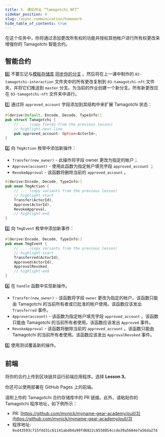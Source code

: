 ```yaml
---
title: 5. 课后作业 “Tamagotchi NFT”
sidebar_position: 4
slug: /async-communication/homework
hide_table_of_contents: true
---
```


在这个任务中，你将通过添加更改所有权的功能并授权其他帐户进行所有权更改来增强你的 Tamagotchi 智能合约。

## 智能合约

0️⃣ 不要忘记与[模板存储库](https://docs.github.com/en/pull-requests/collaborating-with-pull-requests/working-with-forks/syncing-a-fork) [同步你的分支](https://github.com/gear-foundation/dapps-template-gear-academy) 。然后将在上一课中制作的 `02-tamagotchi-interaction` 文件夹中的所有更改复制到 `03-tamagotchi-nft` 文件夹，并将它们推送到 `master` 分支。为当前的作业创建一个新分支。所有新更改应在 `03-tamagotchi-nft` 文件夹中进行。

1️⃣ 通过将 `approved_account` 字段添加到其结构中来扩展 Tamagotchi 状态：

```rust title="03-tamagotchi-nft/io/src/lib.rs"
#[derive(Default, Encode, Decode, TypeInfo)]
pub struct Tamagotchi {
    // ... (copy fields from the previous lesson)
    // highlight-next-line
    pub approved_account: Option<ActorId>,
}
```

2️⃣ 向 `TmgAction` 枚举中添加新操作：

- `Transfer(new_owner)` - 此操作将字段 owner 更改为指定的帐户；
- `Approve(account)` - 使用此函数为指定帐户填充字段 `approved_account` ；
- `RevokeApproval` - 该函数将删除当前的 `approved_account` 。

```rust title="03-tamagotchi-nft/io/src/lib.rs"
#[derive(Encode, Decode, TypeInfo)]
pub enum TmgAction {
    // ... (copy variants from the previous lesson)
    // highlight-start
    Transfer(ActorId),
    Approve(ActorId),
    RevokeApproval,
    // highlight-end
}
```

3️⃣ 向 `TmgEvent` 枚举中添加新事件：

```rust title="03-tamagotchi-nft/io/src/lib.rs"
#[derive(Encode, Decode, TypeInfo)]
pub enum TmgEvent {
    // ... (copy variants from the previous lesson)
    // highlight-start
    Transferred(ActorId),
    Approved(ActorId),
    ApprovalRevoked,
    // highlight-end
}
```

4️⃣ 在 `handle` 函数中实现新操作。

- `Transfer(new_owner)` - 该函数将字段 `owner` 更改为指定的帐户。该函数只能由 Tamagotchi 的当前所有者或已批准的帐户使用。该函数应该发出 `Transferred` 事件。
- `Approve(account)` - 该函数为指定帐户填充字段 `approved_account` 。该函数只能由 Tamagotchi 的当前所有者使用。该函数应该发出 `Approved` 事件。
- `RevokeApproval` - 该函数将删除当前的 `approved_account` 。该函数只能由 Tamagotchi 的当前所有者使用。该函数应该发出 `ApprovalRevoked` 事件。

5️⃣ 使用测试覆盖新的操作。

## 前端

将你的合约上传到区块链并运行前端应用程序。选择 **Lesson 3**。

你还可以使用部署在 GitHub Pages 上的前端。

请附上你的 Tamagotchi 合约存储库中的 PR 链接。此外，请粘贴你的 Tamagotchi 程序地址，如下例所示：

- PR: [https://github.com/mynick/myname-gear-academy/pull/3](https://github.com/mynick/myname-gear-academy/pull/3)
- 程序地址: `0xd43593c715fdd31c61141abd04a99fd6822c8558854ccde39a5684e7a56da27d`
